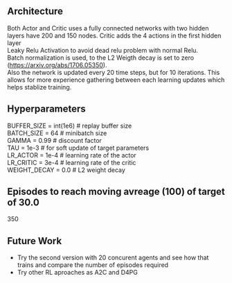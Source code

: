 ## Architecture
Both Actor and Critic uses a fully connected networks with two hidden layers have 200 and 150 nodes. Critic adds the 4 actions in the first hidden layer  
Leaky Relu Activation to avoid dead relu problem with normal Relu.  
Batch normalization is used, to the L2 Weigth decay is set to zero (https://arxiv.org/abs/1706.05350).  
Also the network is updated every 20 time steps, but for 10 iterations. This allows for more experience gathering between each learning updates which helps stablize training.

## Hyperparameters
BUFFER_SIZE = int(1e6)  # replay buffer size   
BATCH_SIZE = 64         # minibatch size   
GAMMA = 0.99            # discount factor  
TAU = 1e-3              # for soft update of target parameters   
LR_ACTOR = 1e-4         # learning rate of the actor   
LR_CRITIC = 3e-4        # learning rate of the critic  
WEIGHT_DECAY = 0.0      # L2 weight decay  


## Episodes to reach moving avreage (100) of target of 30.0
350


## Future Work
* Try the second version with 20 concurent agents and see how that trains and compare the number of episodes required
* Try other RL aproaches as A2C and D4PG
